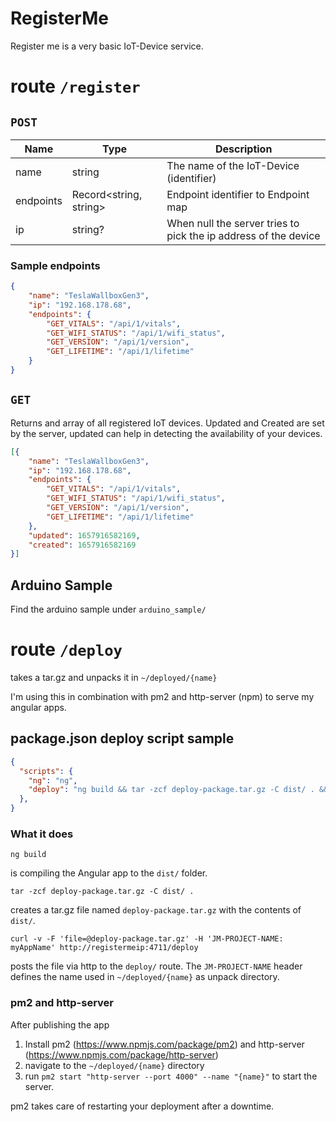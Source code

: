 # RegisterMe
Register me is a very basic IoT-Device service.

# route `/register`
## `POST`
| Name        | Type           | Description  |
| ------------- |-------------| -----|
| name | string | The name of the IoT-Device (identifier) |
| endpoints | Record<string, string> | Endpoint identifier to Endpoint map |
| ip | string? | When null the server tries to pick the ip address of the device |
### Sample endpoints
```JSON
{
	"name": "TeslaWallboxGen3",
	"ip": "192.168.178.68",
	"endpoints": {
		"GET_VITALS": "/api/1/vitals",
		"GET_WIFI_STATUS": "/api/1/wifi_status",
		"GET_VERSION": "/api/1/version",
		"GET_LIFETIME": "/api/1/lifetime"
	}
}
```
## `GET`
Returns and array of all registered IoT devices. Updated and Created are set by the server,
updated can help in detecting the availability of your devices.
```JSON
[{
    "name": "TeslaWallboxGen3",
    "ip": "192.168.178.68",
    "endpoints": {
        "GET_VITALS": "/api/1/vitals",
        "GET_WIFI_STATUS": "/api/1/wifi_status",
        "GET_VERSION": "/api/1/version",
        "GET_LIFETIME": "/api/1/lifetime"
    },
    "updated": 1657916582169,
    "created": 1657916582169
}]
```
## Arduino Sample 
Find the arduino sample under `arduino_sample/`


# route `/deploy`
takes a tar.gz and unpacks it in `~/deployed/{name}`

I'm using this in combination with pm2 and http-server (npm) to serve my angular apps.
## package.json deploy script sample
```JSON
{
  "scripts": {
    "ng": "ng",
    "deploy": "ng build && tar -zcf deploy-package.tar.gz -C dist/ . && curl -v -F 'file=@deploy-package.tar.gz' -H 'JM-PROJECT-NAME: homeApp' http://registermeip:4711/deploy",
  },
}
```
### What it does
`ng build`

is compiling the Angular app to the `dist/` folder.

`tar -zcf deploy-package.tar.gz -C dist/ .` 

creates a tar.gz file named `deploy-package.tar.gz` with the contents of `dist/`.

`curl -v -F 'file=@deploy-package.tar.gz' -H 'JM-PROJECT-NAME: myAppName' http://registermeip:4711/deploy` 

posts the file via http to the `deploy/` route. 
The `JM-PROJECT-NAME` header defines the name used in `~/deployed/{name}` as unpack directory.

### pm2 and http-server

After publishing the app

1. Install pm2 (https://www.npmjs.com/package/pm2) and http-server (https://www.npmjs.com/package/http-server)
2. navigate to the `~/deployed/{name}` directory
3. run `pm2 start "http-server --port 4000" --name "{name}"` to start the server.

pm2 takes care of restarting your deployment after a downtime.
